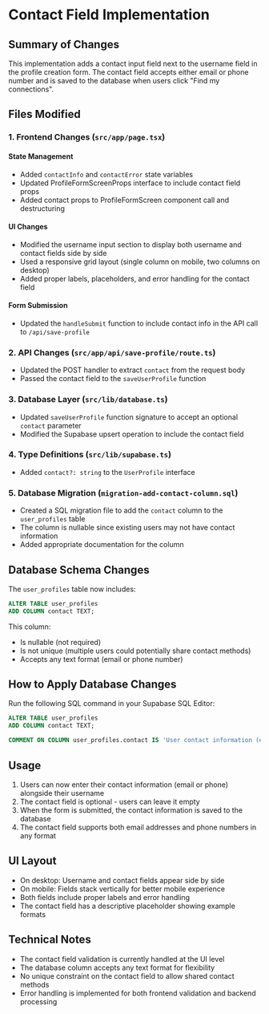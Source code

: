 # Contact Field Implementation

## Summary of Changes

This implementation adds a contact input field next to the username field in the profile creation form. The contact field accepts either email or phone number and is saved to the database when users click "Find my connections".

## Files Modified

### 1. Frontend Changes (`src/app/page.tsx`)

#### State Management

- Added `contactInfo` and `contactError` state variables
- Updated ProfileFormScreenProps interface to include contact field props
- Added contact props to ProfileFormScreen component call and destructuring

#### UI Changes

- Modified the username input section to display both username and contact fields side by side
- Used a responsive grid layout (single column on mobile, two columns on desktop)
- Added proper labels, placeholders, and error handling for the contact field

#### Form Submission

- Updated the `handleSubmit` function to include contact info in the API call to `/api/save-profile`

### 2. API Changes (`src/app/api/save-profile/route.ts`)

- Updated the POST handler to extract `contact` from the request body
- Passed the contact field to the `saveUserProfile` function

### 3. Database Layer (`src/lib/database.ts`)

- Updated `saveUserProfile` function signature to accept an optional `contact` parameter
- Modified the Supabase upsert operation to include the contact field

### 4. Type Definitions (`src/lib/supabase.ts`)

- Added `contact?: string` to the `UserProfile` interface

### 5. Database Migration (`migration-add-contact-column.sql`)

- Created a SQL migration file to add the `contact` column to the `user_profiles` table
- The column is nullable since existing users may not have contact information
- Added appropriate documentation for the column

## Database Schema Changes

The `user_profiles` table now includes:

```sql
ALTER TABLE user_profiles
ADD COLUMN contact TEXT;
```

This column:

- Is nullable (not required)
- Is not unique (multiple users could potentially share contact methods)
- Accepts any text format (email or phone number)

## How to Apply Database Changes

Run the following SQL command in your Supabase SQL Editor:

```sql
ALTER TABLE user_profiles
ADD COLUMN contact TEXT;

COMMENT ON COLUMN user_profiles.contact IS 'User contact information (email or phone number)';
```

## Usage

1. Users can now enter their contact information (email or phone) alongside their username
2. The contact field is optional - users can leave it empty
3. When the form is submitted, the contact information is saved to the database
4. The contact field supports both email addresses and phone numbers in any format

## UI Layout

- On desktop: Username and contact fields appear side by side
- On mobile: Fields stack vertically for better mobile experience
- Both fields include proper labels and error handling
- The contact field has a descriptive placeholder showing example formats

## Technical Notes

- The contact field validation is currently handled at the UI level
- The database column accepts any text format for flexibility
- No unique constraint on the contact field to allow shared contact methods
- Error handling is implemented for both frontend validation and backend processing
